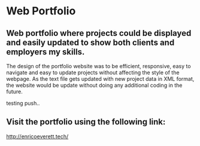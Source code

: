 # Web Portfolio



## Web portfolio where projects could be displayed and easily updated to show both clients and employers my skills.

The design of the portfolio website was to be efficient, responsive, easy to navigate and easy to update projects without affecting the style of the webpage. 
As the text file gets updated with new project data in XML format, the website would be update without doing any additional coding in the future.

testing push..

## Visit the portfolio using the following link:
http://enricoeverett.tech/
